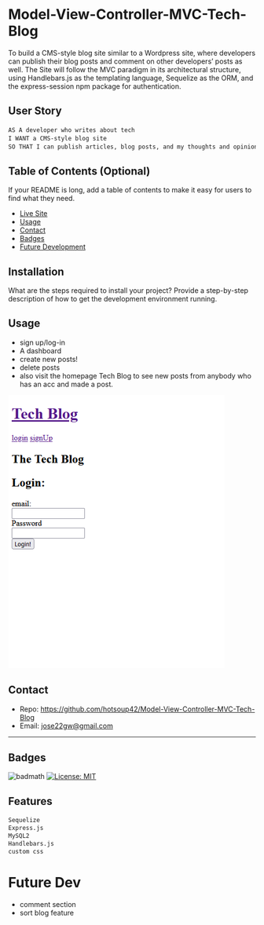 # Model-View-Controller-MVC-Tech-Blog

To build a CMS-style blog site similar to a Wordpress site, where developers can publish their blog posts and comment on other developers’ posts as well. The Site will follow the MVC paradigm in its architectural structure, using Handlebars.js as the templating language, Sequelize as the ORM, and the express-session npm package for authentication.

## User Story

```md
AS A developer who writes about tech
I WANT a CMS-style blog site
SO THAT I can publish articles, blog posts, and my thoughts and opinions
```

## Table of Contents (Optional)

If your README is long, add a table of contents to make it easy for users to find what they need.
- [Live Site](https://mvc-techblog-117.herokuapp.com/)
- [Usage](#Usage)
- [Contact](#Contact)
- [Badges](#Badges)
- [Future Development](#Future-Dev)

## Installation

What are the steps required to install your project? Provide a step-by-step description of how to get the development environment running.

## Usage

 -  sign up/log-in
 -  A dashboard
 -  create new posts!
 -  delete posts
 -  also visit the homepage Tech Blog to see new posts from anybody who has an acc and made a post.
  
![alt text](assets/app-screenshot.png)

## Contact

- Repo: https://github.com/hotsoup42/Model-View-Controller-MVC-Tech-Blog
- Email: jose22gw@gmail.com
---

## Badges

![badmath](https://img.shields.io/github/languages/top/nielsenjared/badmath)
[![License: MIT](https://img.shields.io/badge/License-MIT-yellow.svg)](https://opensource.org/licenses/MIT)

## Features

    Sequelize
    Express.js
    MySQL2
    Handlebars.js
    custom css
# Future Dev

- comment section 
- sort blog feature
    
  
